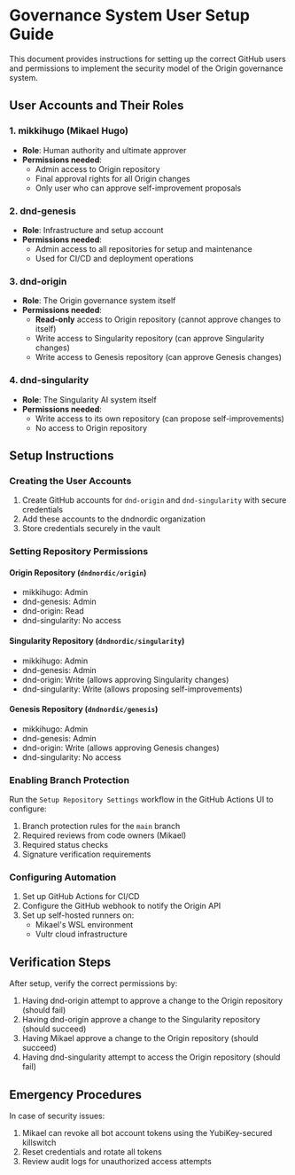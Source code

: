# Governance System User Setup Guide

This document provides instructions for setting up the correct GitHub users and permissions to implement the security model of the Origin governance system.

## User Accounts and Their Roles

### 1. mikkihugo (Mikael Hugo)
- **Role**: Human authority and ultimate approver
- **Permissions needed**:
  - Admin access to Origin repository
  - Final approval rights for all Origin changes
  - Only user who can approve self-improvement proposals

### 2. dnd-genesis
- **Role**: Infrastructure and setup account
- **Permissions needed**:
  - Admin access to all repositories for setup and maintenance
  - Used for CI/CD and deployment operations

### 3. dnd-origin
- **Role**: The Origin governance system itself
- **Permissions needed**:
  - **Read-only** access to Origin repository (cannot approve changes to itself)
  - Write access to Singularity repository (can approve Singularity changes)
  - Write access to Genesis repository (can approve Genesis changes)

### 4. dnd-singularity
- **Role**: The Singularity AI system itself
- **Permissions needed**:
  - Write access to its own repository (can propose self-improvements)
  - No access to Origin repository

## Setup Instructions

### Creating the User Accounts

1. Create GitHub accounts for `dnd-origin` and `dnd-singularity` with secure credentials
2. Add these accounts to the dndnordic organization
3. Store credentials securely in the vault

### Setting Repository Permissions

#### Origin Repository (`dndnordic/origin`)
- mikkihugo: Admin
- dnd-genesis: Admin
- dnd-origin: Read
- dnd-singularity: No access

#### Singularity Repository (`dndnordic/singularity`)
- mikkihugo: Admin
- dnd-genesis: Admin
- dnd-origin: Write (allows approving Singularity changes)
- dnd-singularity: Write (allows proposing self-improvements)

#### Genesis Repository (`dndnordic/genesis`)
- mikkihugo: Admin
- dnd-genesis: Admin
- dnd-origin: Write (allows approving Genesis changes)
- dnd-singularity: No access

### Enabling Branch Protection

Run the `Setup Repository Settings` workflow in the GitHub Actions UI to configure:

1. Branch protection rules for the `main` branch
2. Required reviews from code owners (Mikael)
3. Required status checks
4. Signature verification requirements

### Configuring Automation

1. Set up GitHub Actions for CI/CD
2. Configure the GitHub webhook to notify the Origin API
3. Set up self-hosted runners on:
   - Mikael's WSL environment
   - Vultr cloud infrastructure

## Verification Steps

After setup, verify the correct permissions by:

1. Having dnd-origin attempt to approve a change to the Origin repository (should fail)
2. Having dnd-origin approve a change to the Singularity repository (should succeed)
3. Having Mikael approve a change to the Origin repository (should succeed)
4. Having dnd-singularity attempt to access the Origin repository (should fail)

## Emergency Procedures

In case of security issues:

1. Mikael can revoke all bot account tokens using the YubiKey-secured killswitch
2. Reset credentials and rotate all tokens
3. Review audit logs for unauthorized access attempts